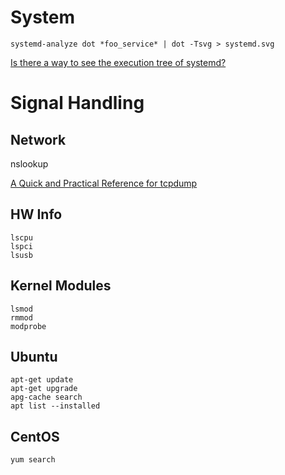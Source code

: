 # System
```
systemd-analyze dot *foo_service* | dot -Tsvg > systemd.svg
```
[Is there a way to see the execution tree of systemd?](https://serverfault.com/questions/617398/is-there-a-way-to-see-the-execution-tree-of-systemd)

# Signal Handling




## Network
nslookup

[A Quick and Practical Reference for tcpdump](http://bencane.com/2014/10/13/quick-and-practical-reference-for-tcpdump/)

## HW Info
```
lscpu
lspci
lsusb
```

## Kernel Modules
```
lsmod
rmmod
modprobe
```

## Ubuntu
```
apt-get update
apt-get upgrade
apg-cache search
apt list --installed
```

## CentOS

```
yum search
```
